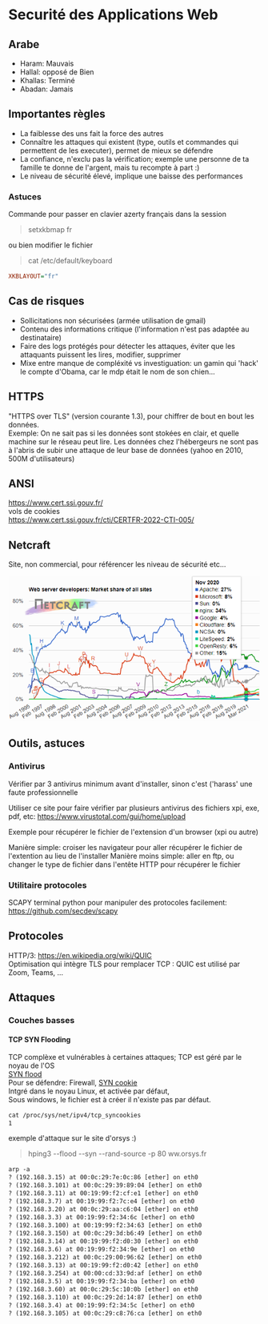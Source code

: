 # Securité des Applications Web

## Arabe

* Haram: Mauvais
* Hallal: opposé de Bien 
* Khallas: Terminé
* Abadan: Jamais

## Importantes règles

* La faiblesse des uns fait la force des autres
* Connaître les attaques qui existent (type, outils et commandes qui permettent de les executer), permet de mieux se défendre
* La confiance, n'exclu pas la vérification; exemple une personne de ta famille te donne de l'argent, mais tu recompte à part :)
* Le niveau de sécurité élevé, implique une baisse des performances

### Astuces

Commande pour passer en clavier azerty français dans la session

> setxkbmap fr

ou bien modifier le fichier

>cat /etc/default/keyboard

```ini
XKBLAYOUT="fr"
```

## Cas de risques

* Sollicitations non sécurisées (armée utilisation de gmail)
* Contenu des informations critique (l'information n'est pas adaptée au destinataire)
* Faire des logs protégés pour détecter les attaques, éviter que les attaquants puissent les lires, modifier, supprimer
* Mixe entre manque de compléxité vs investiguation: un gamin qui 'hack' le compte d'Obama, car le mdp était le nom de son chien...

## HTTPS

"HTTPS over TLS" (version courante 1.3), pour chiffrer de bout en bout les données.  
Exemple: On ne sait pas si les données sont stokées en clair, et quelle machine sur le réseau peut lire. Les données chez l'hébergeurs ne sont pas à l'abris de subir une attaque de leur base de données (yahoo en 2010, 500M d'utilisateurs)

## ANSI 

<https://www.cert.ssi.gouv.fr/>  
vols de cookies  
<https://www.cert.ssi.gouv.fr/cti/CERTFR-2022-CTI-005/>

## Netcraft

Site, non commercial, pour référencer les niveau de sécurité etc...

![](img/web_servers_graph.png)

## Outils, astuces

### Antivirus

Vérifier par 3 antivirus minimum avant d'installer, sinon c'est ('harass' une faute professionnelle

Utiliser ce site pour faire vérifier par plusieurs antivirus des fichiers xpi, exe, pdf, etc: <https://www.virustotal.com/gui/home/upload>

Exemple pour récupérer le fichier de l'extension d'un browser (xpi ou autre)  

Manière simple: croiser les navigateur pour aller récupérer le fichier de l'extention au lieu de l'installer
Manière moins simple: aller en ftp, ou changer le type de fichier dans l'entête HTTP pour récupérer le fichier

### Utilitaire protocoles

SCAPY terminal python pour manipuler des protocoles facilement: <https://github.com/secdev/scapy>

## Protocoles

HTTP/3: <https://en.wikipedia.org/wiki/QUIC>  
Optimisation qui intègre TLS pour remplacer TCP : QUIC est utilisé par Zoom, Teams, ...


## Attaques

### Couches basses

#### TCP SYN Flooding

TCP complèxe et vulnérables à certaines attaques; TCP est géré par le noyau de l'OS  
[SYN flood](https://en.wikipedia.org/wiki/SYN_flood)  
Pour se défendre: Firewall, [SYN cookie](https://en.wikipedia.org/wiki/SYN_cookie)  
Intgré dans le noyau Linux, et activée par défaut,  
Sous windows, le fichier est à créer il n'existe pas par défaut.

```shell
cat /proc/sys/net/ipv4/tcp_syncookies  
1
```

exemple d'attaque sur le site d'orsys :)

>hping3 --flood --syn --rand-source -p 80 ww.orsys.fr

```shell
arp -a
? (192.168.3.15) at 00:0c:29:7e:0c:86 [ether] on eth0
? (192.168.3.101) at 00:0c:29:39:89:04 [ether] on eth0
? (192.168.3.11) at 00:19:99:f2:cf:e1 [ether] on eth0
? (192.168.3.7) at 00:19:99:f2:7c:e4 [ether] on eth0
? (192.168.3.20) at 00:0c:29:aa:c6:04 [ether] on eth0
? (192.168.3.3) at 00:19:99:f2:34:6c [ether] on eth0
? (192.168.3.100) at 00:19:99:f2:34:63 [ether] on eth0
? (192.168.3.150) at 00:0c:29:3d:b6:49 [ether] on eth0
? (192.168.3.14) at 00:19:99:f2:d0:30 [ether] on eth0
? (192.168.3.6) at 00:19:99:f2:34:9e [ether] on eth0
? (192.168.3.212) at 00:0c:29:00:96:62 [ether] on eth0
? (192.168.3.13) at 00:19:99:f2:d0:42 [ether] on eth0
? (192.168.3.254) at 00:00:cd:33:9d:af [ether] on eth0
? (192.168.3.5) at 00:19:99:f2:34:ba [ether] on eth0
? (192.168.3.60) at 00:0c:29:5c:10:0b [ether] on eth0
? (192.168.3.110) at 00:0c:29:2d:14:87 [ether] on eth0
? (192.168.3.4) at 00:19:99:f2:34:5c [ether] on eth0
? (192.168.3.105) at 00:0c:29:c8:76:ca [ether] on eth0
```